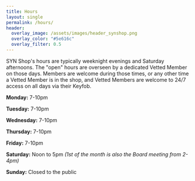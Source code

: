 ```yaml
---
title: Hours
layout: single
permalink: /hours/
header:
  overlay_image: /assets/images/header_synshop.png
  overlay_color: "#5e616c"
  overlay_filter: 0.5
---
```

SYN Shop's hours are typically weeknight evenings and Saturday afternoons. The "open" hours are overseen by a dedicated Vetted Member on those days. Members are welcome during those times, or any other time a Vetted Member is in the shop, and Vetted Members are welcome to 24/7 access on all days via their Keyfob.

**Monday:**  7-10pm 

**Tuesday:**  7-10pm

**Wednesday:**  7-10pm

**Thursday:**  7-10pm

**Friday:** 7-10pm

**Saturday:** Noon to 5pm *(1st of the month is also the Board meeting from 2-4pm)*

**Sunday:** Closed to the public